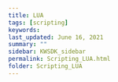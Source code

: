 ```yaml
---
title: LUA
tags: [scripting]
keywords: 
last_updated: June 16, 2021
summary: ""
sidebar: KWSDK_sidebar
permalink: Scripting_LUA.html
folder: Scripting_LUA
---
```

